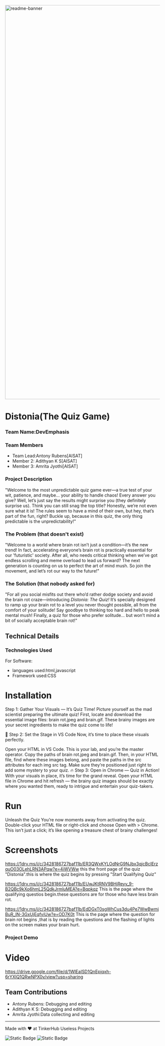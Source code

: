 <img width="1280" alt="readme-banner" src="https://github.com/user-attachments/assets/35332e92-44cb-425b-9dff-27bcf1023c6c">

# Distonia(The Quiz Game)


### Team Name:DevEmphasis


### Team Members
- Team Lead:Antony Rubens[AISAT]
- Member 2: Adithyan K S[AISAT]
- Member 3: Amrita Jyothi[AISAT]

### Project Description
"Welcome to the most unpredictable quiz game ever—a true test of your wit, patience, and maybe... your ability to handle chaos! Every answer you give? Well, let’s just say the results might surprise you (they definitely surprise us). Think you can still snag the top title? Honestly, we’re not even sure what it is! The rules seem to have a mind of their own, but hey, that’s part of the fun, right? Buckle up, because in this quiz, the only thing predictable is the unpredictability!"

### The Problem (that doesn't exist)
"Welcome to a world where brain rot isn’t just a condition—it’s the new trend! In fact, accelerating everyone’s brain rot is practically essential for our 'futuristic' society. After all, who needs critical thinking when we’ve got endless scrolling and meme overload to lead us forward? The next generation is counting on us to perfect the art of mind mush. So join the movement, and let’s rot our way to the future!"

### The Solution (that nobody asked for)
"For all you social misfits out there who’d rather dodge society and avoid the brain rot craze—introducing *Distonia: The Quiz!* It’s specially designed to ramp up your brain rot to a level you never thought possible, all from the comfort of your solitude! Say goodbye to thinking too hard and hello to peak mental mush! Finally, a quiz for those who prefer solitude... but won’t mind a bit of socially acceptable brain rot!"

## Technical Details
### Technologies Used
For Software:
- languages used:html,javascript
- Framework used:CSS
# Installation
Step 1: Gather Your Visuals — It’s Quiz Time!
Picture yourself as the mad scientist preparing the ultimate quiz! First, locate and download the essential image files: brain rot.jpeg and brain.gif. These brainy images are your secret ingredients to make the quiz come to life!

🎨 Step 2: Set the Stage in VS Code
Now, it’s time to place these visuals perfectly.

Open your HTML in VS Code. This is your lab, and you’re the master operator.
Copy the paths of brain rot.jpeg and brain.gif. Then, in your HTML file, find where these images belong, and paste the paths in the src attributes for each img src tag. Make sure they’re positioned just right to add some mystery to your quiz.
🔥 Step 3: Open in Chrome — Quiz in Action!
With your visuals in place, it’s time for the grand reveal. Open your HTML file in Chrome and hit refresh — the brainy quiz images should be exactly where you wanted them, ready to intrigue and entertain your quiz-takers.



# Run
 Unleash the Quiz
You’re now moments away from activating the quiz. Double-click your HTML file or right-click and choose Open with > Chrome. This isn’t just a click; it’s like opening a treasure chest of brainy challenges!


# Screenshots 
https://1drv.ms/i/c/3428186727baf11b/ER3QWxKYLOdNrG9NJbx3qjcBcIErzquO03OLehLRN3APqw?e=4iWVWw
this the front page of the quiz "Distonia".this is where the quiz begins by pressing "Start Qualifying Quiz"

https://1drv.ms/i/c/3428186727baf11b/EUwJKtRNV9BHjReyv_9-B2QBc9kXo6hmL25QdkJrmluMEA?e=Bqpkqz
This is the page where the qualifying questios begin.these questions are for those who have less brain rot. 

https://1drv.ms/i/c/3428186727baf11b/EdDGxT0sgWhCus3du4Pe7WwBwmjBuR_IN-3GxUjEqfviUw?e=OD7K0t
This is the page where the question for brain rot begins ,that is by reading the questions and the flashing of lights on the screen makes your brain hurt.
### Project Demo
# Video
https://drive.google.com/file/d/1WlEaISD1QnEpiqxh-6rYXlQ1QRwNPX0v/view?usp=sharing

## Team Contributions
- Antony Rubens: Debugging and editing
- Adithyan K S: Debugging and editing 
- Amrita Jyothi:Data collecting and editing 

---
Made with ❤️ at TinkerHub Useless Projects 

![Static Badge](https://img.shields.io/badge/TinkerHub-24?color=%23000000&link=https%3A%2F%2Fwww.tinkerhub.org%2F)
![Static Badge](https://img.shields.io/badge/UselessProject--24-24?link=https%3A%2F%2Fwww.tinkerhub.org%2Fevents%2FQ2Q1TQKX6Q%2FUseless%2520Projects)



